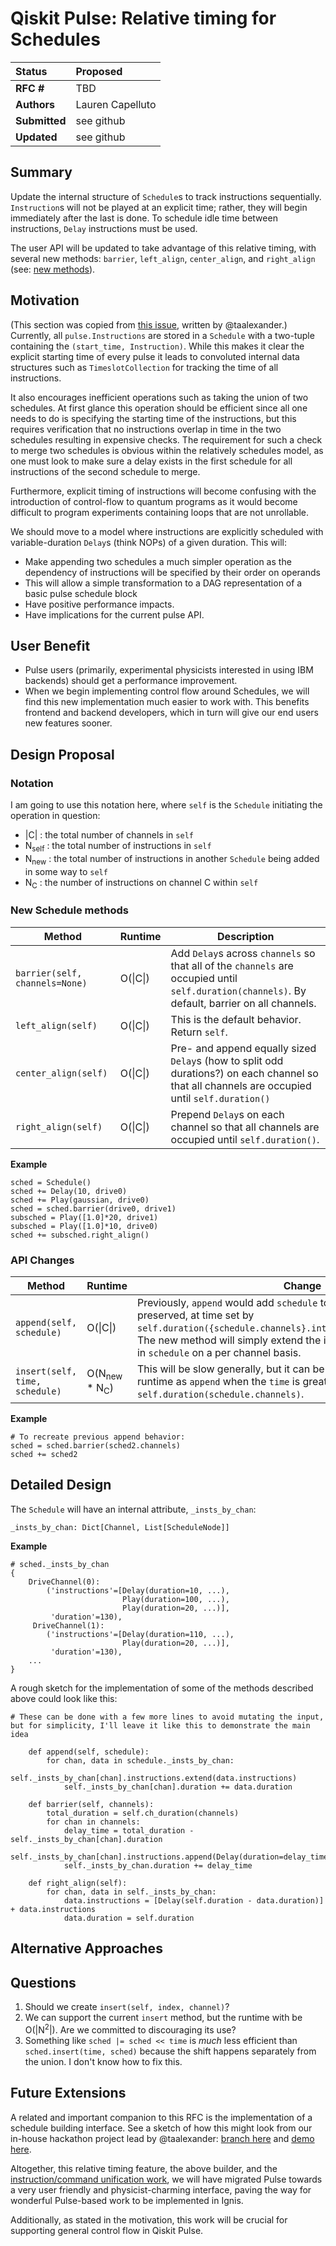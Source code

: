 # Qiskit Pulse: Relative timing for Schedules

| **Status**        | **Proposed** |
|:------------------|:---------------------------------------------|
| **RFC #**         | TBD                                          |
| **Authors**       | Lauren Capelluto                             |
| **Submitted**     | see github                                   |
| **Updated**       | see github                                   |


## Summary
Update the internal structure of `Schedule`s to track instructions sequentially. `Instruction`s will not be played at an explicit time; rather, they will begin immediately after the last is done. To schedule idle time between instructions, `Delay` instructions must be used.

The user API will be updated to take advantage of this relative timing, with several new methods: `barrier`, `left_align`, `center_align`, and `right_align` (see: [new methods](#new-schedule-methods)).

## Motivation
(This section was copied from [this issue](https://github.com/Qiskit/qiskit-terra/issues/3749), written by @taalexander.)
Currently, all `pulse.Instructions` are stored in a `Schedule` with a two-tuple containing the `(start_time, Instruction)`. While this makes it clear the explicit starting time of every pulse it leads to convoluted internal data structures such as `TimeslotCollection` for tracking the time of all instructions.

It also encourages inefficient operations such as taking the union of two schedules. At first glance this operation should be efficient since all one needs to do is specifying the starting time of the instructions, but this requires verification that no instructions overlap in time in the two schedules resulting in expensive checks. The requirement for such a check to merge two schedules is obvious within the relatively schedules model, as one must look to make sure a delay exists in the first schedule for all instructions of the second schedule to merge.

Furthermore, explicit timing of instructions will become confusing with the introduction of control-flow to quantum programs as it would become difficult to program experiments containing loops that are not unrollable.

We should move to a model where instructions are explicitly scheduled with variable-duration `Delay`s (think NOPs) of a given duration. This will:

 - Make appending two schedules a much simpler operation as the dependency of instructions will be specified by their order on operands
 - This will allow a simple transformation to a DAG representation of a basic pulse schedule block
 - Have positive performance impacts.
 - Have implications for the current pulse API.

## User Benefit
 - Pulse users (primarily, experimental physicists interested in using IBM backends) should get a performance improvement.
 - When we begin implementing control flow around Schedules, we will find this new implementation much easier to work with. This benefits frontend and backend developers, which in turn will give our end users new features sooner.

## Design Proposal

<!-- This is the focus of the document. Explain the proposal from the perspective of
educating another user on the proposed features.

This generally means:
- Introducing new concepts and nomenclature
- Using examples to introduce new features
- Implementation and Migration path with associated concerns
- Communication of features and changes to users

Focus on giving an overview of impact of the proposed changes to the target
audience.

Factors to consider:
- Performance
- Dependencies
- Maintenance
- Compatibility -->

### Notation
I am going to use this notation here, where `self` is the `Schedule` initiating the operation in question:

 - |C| : the total number of channels in `self`
 - N<sub>self</sub> : the total number of instructions in `self`
 - N<sub>new</sub> : the total number of instructions in another `Schedule` being added in some way to `self`
 - N<sub>C</sub> : the number of instructions on channel C within `self`

### New Schedule methods

| Method        | Runtime        |  Description     |
|---------------|----------------|------------------|
|`barrier(self, channels=None)`| O(\|C\|) | Add `Delay`s across `channels` so that all of the `channels` are occupied until `self.duration(channels)`. By default, barrier on all channels. |
|`left_align(self)` | O(\|C\|) | This is the default behavior. Return `self`.
|`center_align(self)` | O(\|C\|) | Pre- and append equally sized `Delay`s (how to split odd durations?) on each channel so that all channels are occupied until `self.duration()` |
|`right_align(self)` | O(\|C\|) | Prepend `Delay`s on each channel so that all channels are occupied until `self.duration()`.

**Example**

```
sched = Schedule()
sched += Delay(10, drive0)
sched += Play(gaussian, drive0)
sched = sched.barrier(drive0, drive1)
subsched = Play([1.0]*20, drive1)
subsched = Play([1.0]*10, drive0)
sched += subsched.right_align()
```

### API Changes

| Method        | Runtime        |  Change          |
|---------------|----------------|------------------|
| `append(self, schedule)` | O(\|C\|) | Previously, `append` would add `schedule` to `self` with relative times preserved, at time set by `self.duration({schedule.channels}.intersection({self.channels}))`. The new method will simply extend the instructions in `self` with those in `schedule` on a per channel basis. |
|`insert(self, time, schedule)`| O(N<sub>new</sub> * N<sub>C</sub>) | This will be slow generally, but it can be implemented with the same runtime as `append` when the `time` is greater than `self.duration(schedule.channels)`. |

**Example**

```
# To recreate previous append behavior:
sched = sched.barrier(sched2.channels)
sched += sched2
```

## Detailed Design

The `Schedule` will have an internal attribute, `_insts_by_chan`:

```
_insts_by_chan: Dict[Channel, List[ScheduleNode]]
```

**Example**
```
# sched._insts_by_chan
{
    DriveChannel(0):
        ('instructions'=[Delay(duration=10, ...),
                         Play(duration=100, ...),
                         Play(duration=20, ...)],
         'duration'=130),
     DriveChannel(1):
        ('instructions'=[Delay(duration=110, ...),
                         Play(duration=20, ...)],
         'duration'=130),
    ...
}
```

A rough sketch for the implementation of some of the methods described above could look like this:

```
# These can be done with a few more lines to avoid mutating the input, but for simplicity, I'll leave it like this to demonstrate the main idea

    def append(self, schedule):
        for chan, data in schedule._insts_by_chan:
            self._insts_by_chan[chan].instructions.extend(data.instructions)
            self._insts_by_chan[chan].duration += data.duration

    def barrier(self, channels):
        total_duration = self.ch_duration(channels)
        for chan in channels:
            delay_time = total_duration - self._insts_by_chan[chan].duration
            self._insts_by_chan[chan].instructions.append(Delay(duration=delay_time))
            self._insts_by_chan.duration += delay_time

    def right_align(self):
        for chan, data in self._insts_by_chan:
            data.instructions = [Delay(self.duration - data.duration)] + data.instructions
            data.duration = self.duration
```

 
## Alternative Approaches


## Questions

 1. Should we create `insert(self, index, channel)`?
 1. We can support the current `insert` method, but the runtime with be O(|N<sup>2</sup>|). Are we committed to discouraging its use?
 2. Something like `sched |= sched << time` is *much* less efficient than `sched.insert(time, sched)` because the shift happens separately from the union. I don't know how to fix this.

## Future Extensions

A related and important companion to this RFC is the implementation of a schedule building interface. See a sketch of how this might look from our in-house hackathon project lead by @taalexander: [branch here](https://github.com/taalexander/qiskit-terra/tree/pulse-builder-interface) and [demo here](https://github.com/taalexander/qiskit-terra/blob/pulse-builder-interface/notebooks/Pulse%20DSL%20Demo.ipynb).

Altogether, this relative timing feature, the above builder, and the [instruction/command unification work](https://github.com/Qiskit/rfcs/pull/12), we will have migrated Pulse towards a very user friendly and physicist-charming interface, paving the way for wonderful Pulse-based work to be implemented in Ignis.

Additionally, as stated in the motivation, this work will be crucial for supporting general control flow in Qiskit Pulse.
